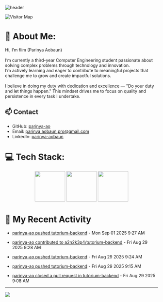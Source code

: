 ![header](https://capsule-render.vercel.app/api?type=waving&color=gradient&height=180&section=header&text=Parinya-Aobun&fontSize=32&animation=fadeIn)

![Visitor Map](https://komarev.com/ghpvc/?username=parinya-ao&color=green&style=for-the-badge&label=PROFILE+VIEWS&abbreviated=true)

# 💫 About Me:
Hi, I’m flim (Parinya Aobaun)<br><br>I’m currently a third-year Computer Engineering student passionate about solving complex problems through technology and innovation.  <br>I’m actively learning and eager to contribute to meaningful projects that challenge me to grow and create impactful solutions.<br><br>I believe in doing my duty with dedication and excellence — "Do your duty and let things happen." This mindset drives me to focus on quality and persistence in every task I undertake.<br>
## 📫 Contact
- GitHub: [parinya-ao](https://github.com/parinya-ao)
- Email: parinya.aobaun.pro@gmail.com
- LinkedIn: [parinya-aobaun](https://th.linkedin.com/in/parinya-aobaun)


# 💻 Tech Stack:
<div align="center">
  <img src="https://skillicons.dev/icons?i=python" width="100" height="100"/>
  <img src="https://skillicons.dev/icons?i=rust" width="100" height="100"/>
  <img src="https://skillicons.dev/icons?i=ts" width="100" height="100"/>
</div>


# 📰 My Recent Activity
<!-- BLOG-POST-LIST:START -->

* <a href="https://github.com/parinya-ao/tutorium-backend/compare/44e1fb4263...2b934728db" target="_blank">parinya-ao pushed tutorium-backend</a> - Mon Sep 01 2025 9:27 AM



* <a href="https://github.com/a2n2k3p4/tutorium-backend/pull/40" target="_blank">parinya-ao contributed to a2n2k3p4/tutorium-backend</a> - Fri Aug 29 2025 9:28 AM



* <a href="https://github.com/parinya-ao/tutorium-backend/compare/44e1fb4263...9ad0bdca2d" target="_blank">parinya-ao pushed tutorium-backend</a> - Fri Aug 29 2025 9:24 AM



* <a href="https://github.com/parinya-ao/tutorium-backend/compare/c534de54e2...44e1fb4263" target="_blank">parinya-ao pushed tutorium-backend</a> - Fri Aug 29 2025 9:15 AM



* <a href="https://github.com/a2n2k3p4/tutorium-backend/pull/37" target="_blank">parinya-ao closed a pull request in tutorium-backend</a> - Fri Aug 29 2025 9:08 AM

<!-- BLOG-POST-LIST:END -->

---
[![](https://visitcount.itsvg.in/api?id=parinya-ao&icon=0&color=0)](https://visitcount.itsvg.in)
